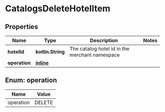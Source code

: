 
# CatalogsDeleteHotelItem

## Properties
| Name | Type | Description | Notes |
| ------------ | ------------- | ------------- | ------------- |
| **hotelId** | **kotlin.String** | The catalog hotel id in the merchant namespace |  |
| **operation** | [**inline**](#Operation) |  |  |


<a id="Operation"></a>
## Enum: operation
| Name | Value |
| ---- | ----- |
| operation | DELETE |



